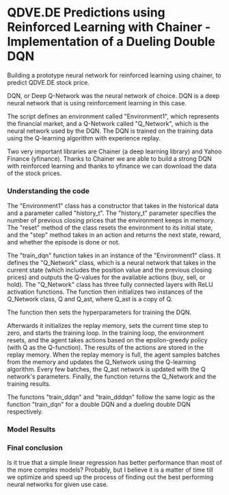 # QDVE.DE Predictions using Reinforced Learning with Chainer - Implementation of a Dueling Double DQN

Building a prototype neural network for reinforced learning using chainer, to predict QDVE.DE stock price.

DQN, or Deep Q-Network was the neural network of choice. DQN is a deep neural network that is using reinforcement learning in this case.

The script defines an environment called "Environment1", which represents the financial market, and a Q-Network called "Q_Network", which is the neural network used by the DQN. The DQN is trained on the training data using the Q-learning algorithm with experience replay.

Two very important libraries are Chainer (a deep learning library) and Yahoo Finance (yfinance). Thanks to Chainer we are able to build a strong DQN with reinforced learning and thanks to yfinance we can download the data of the stock prices.

### Understanding the code

The "Environment1" class has a constructor that takes in the historical data and a parameter called "history_t". The "history_t" parameter specifies the number of previous closing prices that the environment keeps in memory. The "reset" method of the class resets the environment to its initial state, and the "step" method takes in an action and returns the next state, reward, and whether the episode is done or not.

The "train_dqn" function takes in an instance of the "Environment1" class. It defines the "Q_Network" class, which is a neural network that takes in the current state (which includes the position value and the previous closing prices) and outputs the Q-values for the available actions (buy, sell, or hold). The "Q_Network" class has three fully connected layers with ReLU activation functions. The function then initializes two instances of the Q_Network class, Q and Q_ast, where Q_ast is a copy of Q.

The function then sets the hyperparameters for training the DQN.

Afterwards it initializes the replay memory, sets the current time step to zero, and starts the training loop. In the training loop, the environment resets, and the agent takes actions based on the epsilon-greedy policy (with Q as the Q-function). The results of the actions are stored in the replay memory. When the replay memory is full, the agent samples batches from the memory and updates the Q_Network using the Q-learning algorithm. Every few batches, the Q_ast network is updated with the Q network's parameters. Finally, the function returns the Q_Network and the training results.

The functons "train_ddqn" and "train_dddqn" follow the same logic as the function "train_dqn" for a double DQN and a dueling double DQN respectively.

### Model Results



### Final conclusion

Is it true that a simple linear regression has better performance than most of the more complex models? Probably, but I believe it is a matter of time till we optimize and speed up the process of finding out the best performing neural networks for given use case.




